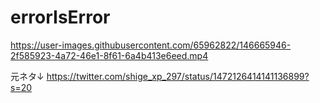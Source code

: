 ﻿# errorIsError
https://user-images.githubusercontent.com/65962822/146665946-2f585923-4a72-46e1-8f61-6a4b413e6eed.mp4

 元ネタ↓
https://twitter.com/shige_xp_297/status/1472126414141136899?s=20
